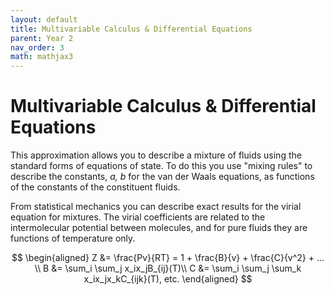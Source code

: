 ```yaml
---
layout: default
title: Multivariable Calculus & Differential Equations
parent: Year 2
nav_order: 3
math: mathjax3
---
```



# Multivariable Calculus & Differential Equations

This approximation allows you to describe a mixture of fluids using the standard forms of equations of state. To do this you use "mixing rules" to describe the constants, *a, b* for the van der Waals equations, as functions of the constants of the constituent fluids.

From statistical mechanics you can describe exact results for the virial equation for mixtures. The virial coefficients are related to the intermolecular potential between molecules, and for pure fluids they are functions of temperature only.

$$ \begin{aligned}
Z &= \frac{Pv}{RT} = 1 + \frac{B}{v} + \frac{C}{v^2} + ... \\
B &= \sum_i \sum_j x_ix_jB_{ij}(T)\\
C &= \sum_i \sum_j \sum_k x_ix_jx_kC_{ijk}(T), etc.
\end{aligned} $$






